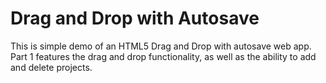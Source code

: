 # Drag and Drop with Autosave

This is simple demo of an HTML5 Drag and Drop with autosave web app. Part 1 features the drag and drop functionality, as well as the ability to add and delete projects.
